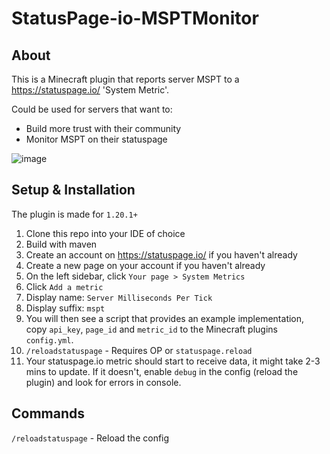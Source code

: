 # StatusPage-io-MSPTMonitor

## About

This is a Minecraft plugin that reports server MSPT to a https://statuspage.io/ 'System Metric'.

Could be used for servers that want to:

- Build more trust with their community
- Monitor MSPT on their statuspage

![image](https://github.com/VanillaPlusNet/StatusPage-io-MSPTMonitor/assets/45533337/53d32db9-b07d-46c7-98e0-3297d2638ccf)


## Setup & Installation

The plugin is made for `1.20.1+`

1. Clone this repo into your IDE of choice
2. Build with maven
3. Create an account on https://statuspage.io/ if you haven't already
4. Create a new page on your account if you haven't already
5. On the left sidebar, click `Your page > System Metrics`
6. Click `Add a metric`
7. Display name: `Server Milliseconds Per Tick`
8. Display suffix: `mspt`
9. You will then see a script that provides an example implementation, copy `api_key`, `page_id` and `metric_id` to the Minecraft plugins `config.yml`.
10. `/reloadstatuspage` - Requires OP or `statuspage.reload`
11. Your statuspage.io metric should start to receive data, it might take 2-3 mins to update. If it doesn't, enable `debug` in the config (reload the plugin) and look for errors in console.



## Commands

`/reloadstatuspage` - Reload the config

